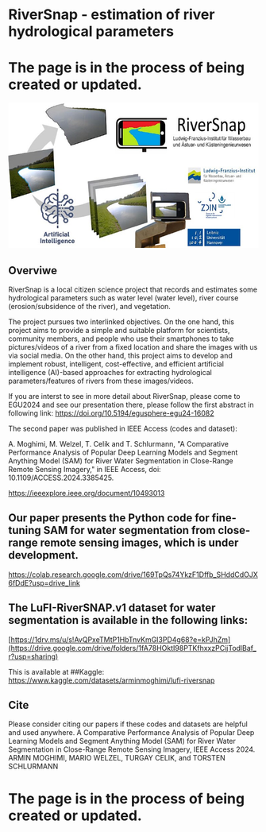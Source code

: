 # RiverSnap - estimation of river hydrological parameters
# The page is in the process of being created or updated.

![Test Image 1](https://github.com/ArminMoghimi/RiverSnap/blob/main/csm_RiverSnap_cd74afa27c.jpg)

## Overviwe
RiverSnap is a local citizen science project that records and estimates some hydrological parameters such as water level (water level), river course (erosion/subsidence of the river), and vegetation.

The project pursues two interlinked objectives. On the one hand, this project aims to provide a simple and suitable platform for scientists, community members, and people who use their smartphones to take pictures/videos of a river from a fixed location and share the images with us via social media. On the other hand, this project aims to develop and implement robust, intelligent, cost-effective, and efficient artificial intelligence (AI)-based approaches for extracting hydrological parameters/features of rivers from these images/videos.

If you are interst to see in more detail about RiverSnap, please come to EGU2024 and see our presentation there, please follow the first abstract in following link: 
https://doi.org/10.5194/egusphere-egu24-16082


The second paper was published in IEEE Access (codes and dataset): 

A. Moghimi, M. Welzel, T. Celik and T. Schlurmann, "A Comparative Performance Analysis of Popular Deep Learning Models and Segment Anything Model (SAM) for River Water Segmentation in Close-Range Remote Sensing Imagery," in IEEE Access, doi: 10.1109/ACCESS.2024.3385425. 

https://ieeexplore.ieee.org/document/10493013

## Our paper presents the Python code for fine-tuning SAM for water segmentation from close-range remote sensing images, which is under development. 
https://colab.research.google.com/drive/169TpQs74YkzF1Dffb_SHddCdOJX6fDdE?usp=drive_link

## The LuFI-RiverSNAP.v1 dataset for water segmentation is available in the following links:  

[https://1drv.ms/u/s!AvQPxeTMtP1HbTnvKmGI3PD4g68?e=kPJhZm](https://drive.google.com/drive/folders/1fA78HOktI98PTKfhxxzPCijTodlBaf_r?usp=sharing)

This is available at ##Kaggle:
https://www.kaggle.com/datasets/arminmoghimi/lufi-riversnap

## Cite
Please consider citing our papers if these codes and datasets are helpful and used anywhere.
A Comparative Performance Analysis of Popular Deep Learning Models and Segment Anything Model (SAM) for River Water Segmentation in Close-Range Remote Sensing Imagery, IEEE Access 2024. 
ARMIN MOGHIMI, MARIO WELZEL, TURGAY CELIK, and TORSTEN SCHLURMANN

# The page is in the process of being created or updated.
